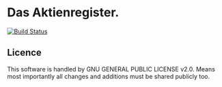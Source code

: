 Das Aktienregister.
==========================

[![Build Status](https://semaphoreci.com/api/v1/projects/377697aa-3cb5-4458-9e05-321115975157/403062/badge.svg)](https://semaphoreci.com/vbnet/daeg)

Licence
-------------------------

This software is handled by GNU GENERAL PUBLIC LICENSE v2.0. Means most importantly all changes and additions must be shared publicly too.
